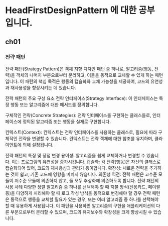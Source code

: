 # HeadFirstDesignPattern 에 대한 공부 입니다.

## ch01

### 전략 패턴

전략 패턴(Strategy Pattern)은 객체 지향 디자인 패턴 중 하나로, 알고리즘(행동, 전략)을 객체의 나머지 부분으로부터 분리하고, 이들을 동적으로 교체할 수 있게 하는 패턴입니다. 이 패턴의 핵심 목적은 행동의 캡슐화와 교체 가능성을 제공하여, 코드의 유연성과 재사용성을 향상시키는 데 있습니다.

전략 패턴의 주요 구성 요소
전략 인터페이스(Strategy Interface): 이 인터페이스는 특정 행동 또는 알고리즘에 대한 메서드를 정의합니다.

구체적인 전략(Concrete Strategies): 전략 인터페이스를 구현하는 클래스들로, 인터페이스에 정의된 알고리즘 또는 행동을 실제로 구현합니다.

컨텍스트(Context): 컨텍스트는 전략 인터페이스를 사용하는 클래스로, 필요에 따라 구체적인 전략을 변경할 수 있습니다. 컨텍스트는 전략 객체에 대한 참조를 유지하며, 클라이언트에 의해 설정됩니다.

전략 패턴의 특징 및 장점
변경 용이성: 알고리즘을 쉽게 교체하거나 변경할 수 있습니다. 이는 프로그램의 유연성을 증가시킵니다.
캡슐화: 각 전략(행동)은 자신의 클래스로 캡슐화되어 있어, 코드의 재사용성과 관리가 용이합니다.
확장성: 새로운 전략을 추가하는 것이 쉽고, 기존 코드에 영향을 미치지 않습니다.
의존성 역전: 전략 패턴은 고수준 모듈이 저수준 모듈에 의존하지 않고, 둘 모두 추상화에 의존하도록 합니다.
전략 패턴의 사용 사례
다양한 정렬 알고리즘 중 하나를 선택해야 할 때
지불 방식(신용카드, 페이팔 등)을 다양하게 처리해야 할 때
로그 작성 방식을 동적으로 변경해야 할 경우
전략 패턴은 동적으로 행동을 교체할 필요가 있는 경우, 또는 여러 알고리즘 중 하나를 선택해야 할 때 유용하게 사용됩니다. 이 패턴을 사용하면 알고리즘의 구현을 애플리케이션의 다른 부분으로부터 분리할 수 있으며, 코드의 유지보수와 확장성을 크게 향상시킬 수 있습니다.

